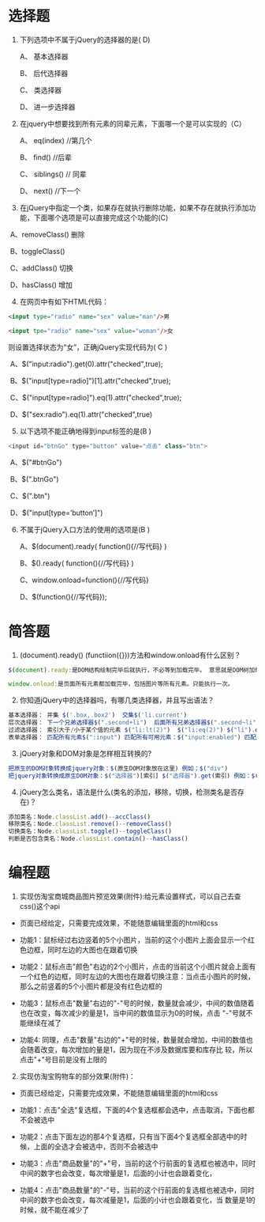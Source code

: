 # 选择题


1. 下列选项中不属于jQuery的选择器的是( D)


   A、 基本选择器	


   B、 后代选择器	


   C、 类选择器	


   D、 进一步选择器

2. 在jquery中想要找到所有元素的同辈元素，下面哪一个是可以实现的（C）


   A、 eq(index)  //第几个


   B、 find()	 //后辈


   C、 siblings()  // 同辈


   D、 next() 	//下一个


3. 在jQuery中指定一个类，如果存在就执行删除功能，如果不存在就执行添加功能，下面哪个选项是可以直接完成这个功能的(C)


​      A、removeClass() 删除

​      B、toggleClass()  

​      C、addClass() 切换

​      D、hasClass()	 增加

4. 在网页中有如下HTML代码：
```html
<input type="radio" name="sex" value="man"/>男

<input tpe="radio" name="sex" value="woman"/>女
```

则设置选择状态为“女”，正确jQuery实现代码为(   C )

​      A、$("input:radio").get(0).attr("checked",true);

​      B、$("input[type=radio]")[1].attr("checked",true);

​      C、$("input[type=radio]").eq(1).attr("checked",true);


​      D、$("sex:radio").eq(1).attr("checked",true)


5. 以下选项不能正确地得到input标签的是(B ) 
```js
<input id="btnGo" type="button" value="点击" class="btn">

```
​      A、$("#btnGo") 

​      B、$(".btnGo") 

​      C、$(".btn") 

​      D、$("input[type=’button’]")	 


6. 不属于jQuery入口方法的使用的选项是(B )

   A、$(document).ready( function(){//写代码} )

   B、$().ready( function(){//写代码} )

   C、window.onload=function(){//写代码} 

   D、$(function(){//写代码}); 


# 简答题

1. (document).ready() (functiion({}))方法和window.onload有什么区别？
```js
$(document).ready:是DOM结构绘制完毕后就执行，不必等到加载完毕。 意思就是DOM树加载完毕，就执行，不必等到页面中图片或其他外部文件都加载完毕。并且可以写多个.ready。

window.onload:是页面所有元素都加载完毕，包括图片等所有元素。只能执行一次。
```

2. 你知道jQuery中的选择器吗，有哪几类选择器，并且写出语法？
```js
基本选择器： 并集 $('.box,.box2')  交集$('li.current')
层次选择器： 下一个兄弟选择器$(".second+li")  后面所有兄弟选择器$(".second~li")
过滤选择器： 索引大于/小于某个值的元素 $("li:lt(2)")  $("li:eq(2)") $("li").eq(2)
表单选择器： 匹配所有元素$(":input") 匹配所有可用元素：$("input:enabled") 匹配所有不可用元素：$("input:disabled")  匹配所有选中元素$("input:checked")
```

3. jQuery对象和DOM对象是怎样相互转换的?
```js
把原生的DOM对象转换成jquery对象：$(原生DOM对象放在这里) 例如：$("div")
把jquery对象转换成原生DOM对象：$("选择器")[索引] $("选择器").get(索引) 例如：$("div")[0]   $("div").get(0)
```

4. jQuery怎么类名，语法是什么(类名的添加，移除，切换，检测类名是否存在)？
```js
添加类名：Node.classList.add()--accClass()
移除类名：Node.classList.remove()--removeClass()
切换类名：Node.classList.toggle()--toggleClass()
判断是否包含类名：Node.classList.contain()--hasClass()
```


# 编程题

1.  实现仿淘宝商城商品图片预览效果(附件):给元素设置样式，可以自己去查css()这个api

- 页面已经给定，只需要完成效果，不能随意编辑里面的html和css

- 功能1：鼠标经过右边竖着的5个小图片，当前的这个小图片上面会显示一个红色边框，同时左边的大图也在跟着切换

- 功能2：鼠标点击"颜色"右边的2个小图片，点击的当前这个小图片就会上面有一个红色的边框，同时左边的大图也在跟着切换
  ​     注意：当点击小图片的时候，那么之前竖着的5个小图片都是没有红色边框的

- 功能3：鼠标点击"数量"右边的"-"号的时候，数量就会减少，中间的数值随着也在改变，每次减少的量是1，当中间的数值显示为0的时候，点击 "-"号就不能继续在减了

- 功能4: 同理，点击"数量"右边的"+"号的时候，数量就会增加，中间的数值也会随着改变，每次增加的量是1，因为现在不涉及数据库要和库存比 较，所以点击"+"号目前是没有上限的




2. 实现仿淘宝购物车的部分效果(附件)：

- 页面已经给定，只需要完成效果，不能随意编辑里面的html和css

- 功能1：点击"全选"复选框，下面的4个复选框都会选中，点击取消，下面也都不会被选中

- 功能2：点击下面左边的那4个复选框，只有当下面4个复选框全部选中的时候，上面的全选才会被选中，否则不会被选中

- 功能3：点击"商品数量"的"+"号，当前的这个行前面的复选框也被选中，同时中间的数字也会改变，每次增量是1，后面的小计也会跟着变化，

- 功能4：点击"商品数量"的"-"号，当前的这个行前面的复选框也被选中，同时中间的数字也会改变，每次减量是1，后面的小计也会跟着变化，当 数量是1的时候，就不能在减少了


  ​
